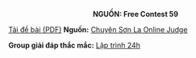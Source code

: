 **<center>NGUỒN: Free Contest 59</center>**

[Tải đề bài (PDF)](/statements/2318/HATDE.pdf)
**Nguồn:** [Chuyên Sơn La Online Judge](http://csloj.ddns.net/)

**Group giải đáp thắc mắc:** [Lập trình 24h](https://www.facebook.com/groups/1386904321519984)